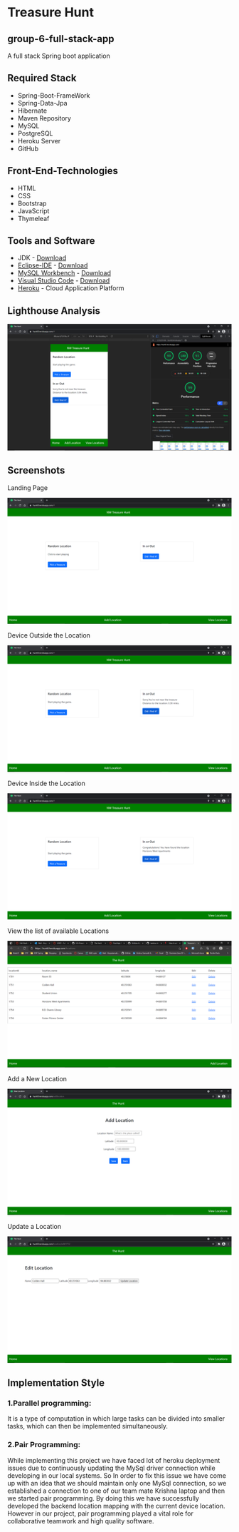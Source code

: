 
# Treasure Hunt
## group-6-full-stack-app
A full stack Spring boot application

## Required Stack
* Spring-Boot-FrameWork
* Spring-Data-Jpa
* Hibernate
* Maven Repository
* MySQL
* PostgreSQL
* Heroku Server
* GitHub

## Front-End-Technologies
* HTML
* CSS
* Bootstrap
* JavaScript
* Thymeleaf

## Tools and Software
* JDK - [Download](https://adoptopenjdk.net/)
* [Eclipse-IDE](https://www.eclipse.org/ide/) - [Download](https://www.eclipse.org/downloads/)
* [MySQL Workbench](https://www.mysql.com/products/workbench/) - [Download](https://www.mysql.com/downloads/)
* [Visual Studio Code](https://code.visualstudio.com/) - [Download](https://code.visualstudio.com/Download)
* [Heroku](https://www.heroku.com/) - Cloud Application Platform

## Lighthouse Analysis

![Lighthouse](https://github.com/Krishna-Koyyalamudi/group-6-full-stack-app/blob/main/docs/Screenshots/Screenshot%20(7).png)

## Screenshots

Landing Page

![Home Page](https://github.com/Krishna-Koyyalamudi/group-6-full-stack-app/blob/main/docs/Screenshots/Screenshot%20(1).png)

Device Outside the Location

![Outside the Location](https://github.com/Krishna-Koyyalamudi/group-6-full-stack-app/blob/main/docs/Screenshots/Screenshot%20(3).png)

Device Inside the Location

![Inside the Location](https://github.com/Krishna-Koyyalamudi/group-6-full-stack-app/blob/main/docs/Screenshots/Screenshot%20(4).png)

View the list of available Locations

![View Locations](https://github.com/Krishna-Koyyalamudi/group-6-full-stack-app/blob/main/docs/Screenshots/Screenshot%20(6).png)

Add a New Location

![View Locations](https://github.com/Krishna-Koyyalamudi/group-6-full-stack-app/blob/main/docs/Screenshots/Screenshot%20(8).png)

Update a Location

![View Locations](https://github.com/Krishna-Koyyalamudi/group-6-full-stack-app/blob/main/docs/Screenshots/Screenshot%20(9).png)


## Implementation Style
### 1.Parallel programming:
It is a type of computation in which large tasks can be divided into smaller tasks, which can then be implemented simultaneously.
### 2.Pair Programming:
While implementing this project we have faced lot of heroku deployment issues due to continuously updating the MySql driver connection while developing in our local systems. So In order to fix this issue we have come up with an idea that we should maintain only one MySql connection, so  we established a connection to one of our team mate Krishna laptop and then we started pair programming. By doing this we have successfully developed the backend location mapping with the current device location. However in our project, pair programming played a vital role for collaborative teamwork and high quality software.
